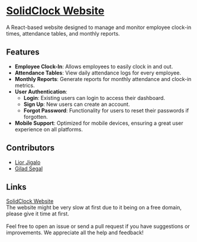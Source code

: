# [SolidClock Website](https://solid-clock.onrender.com)

A React-based website designed to manage and monitor employee clock-in times, attendance tables, and monthly reports.

## Features

- **Employee Clock-In**: Allows employees to easily clock in and out.
- **Attendance Tables**: View daily attendance logs for every employee.
- **Monthly Reports**: Generate reports for monthly attendance and clock-in metrics.
- **User Authentication**: 
  - **Login**: Existing users can login to access their dashboard.
  - **Sign Up**: New users can create an account.
  - **Forgot Password**: Functionality for users to reset their passwords if forgotten.
- **Mobile Support**: Optimized for mobile devices, ensuring a great user experience on all platforms.


## Contributors

- [Lior Jigalo](https://github.com/audiblemaple)
- [Gilad Segal](https://github.com/giladsegal10)

## Links

[SolidClock Website](https://solid-clock.onrender.com)
<br>
The website might be very slow at first due to it being on a free domain, please give it time at first.
<br>
<br>
Feel free to open an issue or send a pull request if you have suggestions or improvements. We appreciate all the help and feedback!
